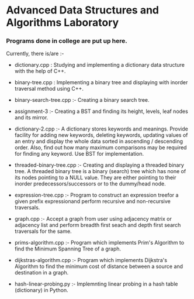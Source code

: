 # Advanced Data Structures and Algorithms Laboratory

### Programs done in college are put up here.

Currently, there is/are :-
- dictionary.cpp : Studying and implementing a dictionary data structure with the help of C++.

- binary-tree.cpp : Implementing a binary tree and displaying with inorder traversal method using C++.

- binary-search-tree.cpp :- Creating a binary search tree.

- assignment-3 :- Creating a BST and finding its height, levels, leaf nodes and its mirror.

- dictionary-2.cpp :- A dictionary stores keywords and meanings. Provide facility for adding new keywords, deleting keywords, updating values of an entry and display the whole data sorted in ascending / descending order. Also, find out how many maximum comparisons may be required for finding any keyword. Use BST for implementation.

- threaded-binary-tree.cpp :- Creating and displaying a threaded binary tree. A threaded binary tree is a binary (search) tree which has none of its nodes pointing to a NULL value. They are either pointing to their inorder predecessors/successors or to the dummy/head node.

- expression-tree.cpp :- Program to construct an expression treefor a given prefix expressionand perform recursive and non-recursive traversals.

- graph.cpp :- Accept a graph from user using adjacency matrix or adjacency list and perform breadth first seach and depth first search traversals for the same.

- prims-algorithm.cpp :- Program which implements Prim's Algorithm to find the Minimum Spanning Tree of a graph.

- dijkstras-algorithm.cpp :- Program which implements Dijkstra's Algorithm to find the minimum cost of distance between a source and destination in a graph.

- hash-linear-probing.py :- Implemnting linear probing in a hash table (dictionary) in Python.